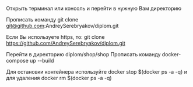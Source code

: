 Открыть терминал или консоль и перейти в нужную Вам директорию

Прописать команду git clone git@github.com:AndreySerebryakov/diplom.git

Если Вы используете https, то: git clone https://github.com/AndreySerebryakov/diplom.git

Перейти в директорию diplom/shop/shop Прописать команду docker-compose up --build

Для остановки контейнера используйте docker stop $(docker ps -a -q) и для удаления docker rm $(docker ps -a -q)
